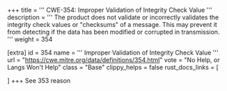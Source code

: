 +++
title = '''
CWE-354: Improper Validation of Integrity Check Value
'''
description	= '''
The product does not validate or incorrectly validates the integrity check values or "checksums" of a message. This may prevent it from detecting if the data has been modified or corrupted in transmission.
'''
weight = 354

[extra]
id = 354
name = '''
Improper Validation of Integrity Check Value
'''
url = "https://cwe.mitre.org/data/definitions/354.html"
vote = "No Help, or Langs Won't Help"
class = "Base"
clippy_helps = false
rust_docs_links = [
	
]
+++
See 353 reason